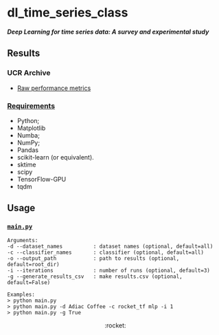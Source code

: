 # dl_time_series_class

***Deep Learning for time series data: A survey and experimental study***

## Results

### UCR Archive

* [Raw performance metrics](results/results_ucr.csv)

### [Requirements](requirements.txt)

* Python;
* Matplotlib
* Numba;
* NumPy;
* Pandas
* scikit-learn (or equivalent).
* sktime
* scipy
* TensorFlow-GPU
* tqdm

## Usage

### [`main.py`](main.py)

```
Arguments:
-d --dataset_names          : dataset names (optional, default=all)
-c --classifier_names       : classifier (optional, default=all)
-o --output_path            : path to results (optional, default=root_dir)
-i --iterations             : number of runs (optional, default=3)
-g --generate_results_csv   : make results.csv (optional, default=False)

Examples:
> python main.py
> python main.py -d Adiac Coffee -c rocket_tf mlp -i 1
> python main.py -g True
```

<div align="center">:rocket:</div>